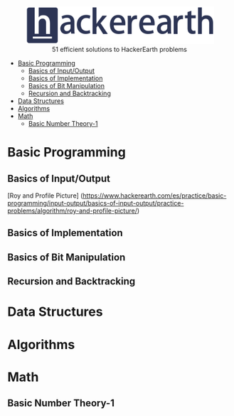 <p align="center">
    <a href=https://www.hackerearth.com/es/@sanchezmurillo>
        <img height=85 src="pictures/HE_logo.png">
    </a>
    <br>51 efficient solutions to HackerEarth problems
</p>

* [Basic Programming](#basic-programming)
    * [Basics of Input/Output](#basics-of-input-output)
    * [Basics of Implementation](#basics-of-implementation)
    * [Basics of Bit Manipulation](#basics-of-bit-manipulation)
    * [Recursion and Backtracking](#recursion-and-backtracking)
* [Data Structures](#data-structures)
* [Algorithms](#algorithms)
* [Math](#math)
    * [Basic Number Theory-1](#basic-number-theory-1)

# Basic Programming

## Basics of Input/Output

[Roy and Profile Picture] (https://www.hackerearth.com/es/practice/basic-programming/input-output/basics-of-input-output/practice-problems/algorithm/roy-and-profile-picture/)

## Basics of Implementation

## Basics of Bit Manipulation

## Recursion and Backtracking


# Data Structures

# Algorithms

# Math

## Basic Number Theory-1

